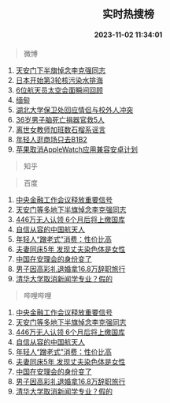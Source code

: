 <div align="center"><h2>实时热搜榜</h2><h4>2023-11-02 11:34:01</h4></div>

> 微博  

1. [天安门下半旗悼念李克强同志](https://s.weibo.com/weibo?q=%23%E5%A4%A9%E5%AE%89%E9%97%A8%E4%B8%8B%E5%8D%8A%E6%97%97%E6%82%BC%E5%BF%B5%E6%9D%8E%E5%85%8B%E5%BC%BA%E5%90%8C%E5%BF%97%23&t=31&band_rank=1&Refer=top)<br />
2. [日本开始第3轮核污染水排海](https://s.weibo.com/weibo?q=%23%E6%97%A5%E6%9C%AC%E5%BC%80%E5%A7%8B%E7%AC%AC3%E8%BD%AE%E6%A0%B8%E6%B1%A1%E6%9F%93%E6%B0%B4%E6%8E%92%E6%B5%B7%23&t=31&band_rank=2&Refer=top)<br />
3. [6位航天员太空会面瞬间回顾](https://s.weibo.com/weibo?q=%236%E4%BD%8D%E8%88%AA%E5%A4%A9%E5%91%98%E5%A4%AA%E7%A9%BA%E4%BC%9A%E9%9D%A2%E7%9E%AC%E9%97%B4%E5%9B%9E%E9%A1%BE%23&t=31&band_rank=3&Refer=top)<br />
4. [缅甸](https://s.weibo.com/weibo?q=%E7%BC%85%E7%94%B8&t=31&band_rank=4&Refer=top)<br />
5. [湖北大学保卫处回应情侣与校外人冲突](https://s.weibo.com/weibo?q=%23%E6%B9%96%E5%8C%97%E5%A4%A7%E5%AD%A6%E4%BF%9D%E5%8D%AB%E5%A4%84%E5%9B%9E%E5%BA%94%E6%83%85%E4%BE%A3%E4%B8%8E%E6%A0%A1%E5%A4%96%E4%BA%BA%E5%86%B2%E7%AA%81%23&t=31&band_rank=5&Refer=top)<br />
6. [36岁男子脑死亡捐器官救5人](https://s.weibo.com/weibo?q=%2336%E5%B2%81%E7%94%B7%E5%AD%90%E8%84%91%E6%AD%BB%E4%BA%A1%E6%8D%90%E5%99%A8%E5%AE%98%E6%95%915%E4%BA%BA%23&t=31&band_rank=6&Refer=top)<br />
7. [离世女教师加班数石榴系谣言](https://s.weibo.com/weibo?q=%23%E7%A6%BB%E4%B8%96%E5%A5%B3%E6%95%99%E5%B8%88%E5%8A%A0%E7%8F%AD%E6%95%B0%E7%9F%B3%E6%A6%B4%E7%B3%BB%E8%B0%A3%E8%A8%80%23&t=31&band_rank=7&Refer=top)<br />
8. [年轻人逛商场只去B1B2](https://s.weibo.com/weibo?q=%23%E5%B9%B4%E8%BD%BB%E4%BA%BA%E9%80%9B%E5%95%86%E5%9C%BA%E5%8F%AA%E5%8E%BBB1B2%23&t=31&band_rank=8&Refer=top)<br />
9. [苹果取消AppleWatch应用兼容安卓计划](https://s.weibo.com/weibo?q=%23%E8%8B%B9%E6%9E%9C%E5%8F%96%E6%B6%88AppleWatch%E5%BA%94%E7%94%A8%E5%85%BC%E5%AE%B9%E5%AE%89%E5%8D%93%E8%AE%A1%E5%88%92%23&t=31&band_rank=9&Refer=top)<br />

> 知乎  


> 百度  

1. [中央金融工作会议释放重要信号](https://www.baidu.com/s?wd=%E4%B8%AD%E5%A4%AE%E9%87%91%E8%9E%8D%E5%B7%A5%E4%BD%9C%E4%BC%9A%E8%AE%AE%E9%87%8A%E6%94%BE%E9%87%8D%E8%A6%81%E4%BF%A1%E5%8F%B7&sa=fyb_news&rsv_dl=fyb_news)<br />
2. [天安门等多地下半旗悼念李克强同志](https://www.baidu.com/s?wd=%E5%A4%A9%E5%AE%89%E9%97%A8%E7%AD%89%E5%A4%9A%E5%9C%B0%E4%B8%8B%E5%8D%8A%E6%97%97%E6%82%BC%E5%BF%B5%E6%9D%8E%E5%85%8B%E5%BC%BA%E5%90%8C%E5%BF%97&sa=fyb_news&rsv_dl=fyb_news)<br />
3. [446万无人认领 6个月后将上缴国库](https://www.baidu.com/s?wd=446%E4%B8%87%E6%97%A0%E4%BA%BA%E8%AE%A4%E9%A2%86+6%E4%B8%AA%E6%9C%88%E5%90%8E%E5%B0%86%E4%B8%8A%E7%BC%B4%E5%9B%BD%E5%BA%93&sa=fyb_news&rsv_dl=fyb_news)<br />
4. [自信从容的中国航天人](https://www.baidu.com/s?wd=%E8%87%AA%E4%BF%A1%E4%BB%8E%E5%AE%B9%E7%9A%84%E4%B8%AD%E5%9B%BD%E8%88%AA%E5%A4%A9%E4%BA%BA&sa=fyb_news&rsv_dl=fyb_news)<br />
5. [年轻人“蹭老式”消费：性价比高](https://www.baidu.com/s?wd=%E5%B9%B4%E8%BD%BB%E4%BA%BA%E2%80%9C%E8%B9%AD%E8%80%81%E5%BC%8F%E2%80%9D%E6%B6%88%E8%B4%B9%EF%BC%9A%E6%80%A7%E4%BB%B7%E6%AF%94%E9%AB%98&sa=fyb_news&rsv_dl=fyb_news)<br />
6. [夫妻同床5年 发现丈夫染色体是女性](https://www.baidu.com/s?wd=%E5%A4%AB%E5%A6%BB%E5%90%8C%E5%BA%8A5%E5%B9%B4+%E5%8F%91%E7%8E%B0%E4%B8%88%E5%A4%AB%E6%9F%93%E8%89%B2%E4%BD%93%E6%98%AF%E5%A5%B3%E6%80%A7&sa=fyb_news&rsv_dl=fyb_news)<br />
7. [中国在安理会的身份变了](https://www.baidu.com/s?wd=%E4%B8%AD%E5%9B%BD%E5%9C%A8%E5%AE%89%E7%90%86%E4%BC%9A%E7%9A%84%E8%BA%AB%E4%BB%BD%E5%8F%98%E4%BA%86&sa=fyb_news&rsv_dl=fyb_news)<br />
8. [男子因高彩礼退婚拿16.8万辞职旅行](https://www.baidu.com/s?wd=%E7%94%B7%E5%AD%90%E5%9B%A0%E9%AB%98%E5%BD%A9%E7%A4%BC%E9%80%80%E5%A9%9A%E6%8B%BF16.8%E4%B8%87%E8%BE%9E%E8%81%8C%E6%97%85%E8%A1%8C&sa=fyb_news&rsv_dl=fyb_news)<br />
9. [清华大学取消新闻学专业？假的](https://www.baidu.com/s?wd=%E6%B8%85%E5%8D%8E%E5%A4%A7%E5%AD%A6%E5%8F%96%E6%B6%88%E6%96%B0%E9%97%BB%E5%AD%A6%E4%B8%93%E4%B8%9A%EF%BC%9F%E5%81%87%E7%9A%84&sa=fyb_news&rsv_dl=fyb_news)<br />

> 哔哩哔哩  

1. [中央金融工作会议释放重要信号](https://www.baidu.com/s?wd=%E4%B8%AD%E5%A4%AE%E9%87%91%E8%9E%8D%E5%B7%A5%E4%BD%9C%E4%BC%9A%E8%AE%AE%E9%87%8A%E6%94%BE%E9%87%8D%E8%A6%81%E4%BF%A1%E5%8F%B7&sa=fyb_news&rsv_dl=fyb_news)<br />
2. [天安门等多地下半旗悼念李克强同志](https://www.baidu.com/s?wd=%E5%A4%A9%E5%AE%89%E9%97%A8%E7%AD%89%E5%A4%9A%E5%9C%B0%E4%B8%8B%E5%8D%8A%E6%97%97%E6%82%BC%E5%BF%B5%E6%9D%8E%E5%85%8B%E5%BC%BA%E5%90%8C%E5%BF%97&sa=fyb_news&rsv_dl=fyb_news)<br />
3. [446万无人认领 6个月后将上缴国库](https://www.baidu.com/s?wd=446%E4%B8%87%E6%97%A0%E4%BA%BA%E8%AE%A4%E9%A2%86+6%E4%B8%AA%E6%9C%88%E5%90%8E%E5%B0%86%E4%B8%8A%E7%BC%B4%E5%9B%BD%E5%BA%93&sa=fyb_news&rsv_dl=fyb_news)<br />
4. [自信从容的中国航天人](https://www.baidu.com/s?wd=%E8%87%AA%E4%BF%A1%E4%BB%8E%E5%AE%B9%E7%9A%84%E4%B8%AD%E5%9B%BD%E8%88%AA%E5%A4%A9%E4%BA%BA&sa=fyb_news&rsv_dl=fyb_news)<br />
5. [年轻人“蹭老式”消费：性价比高](https://www.baidu.com/s?wd=%E5%B9%B4%E8%BD%BB%E4%BA%BA%E2%80%9C%E8%B9%AD%E8%80%81%E5%BC%8F%E2%80%9D%E6%B6%88%E8%B4%B9%EF%BC%9A%E6%80%A7%E4%BB%B7%E6%AF%94%E9%AB%98&sa=fyb_news&rsv_dl=fyb_news)<br />
6. [夫妻同床5年 发现丈夫染色体是女性](https://www.baidu.com/s?wd=%E5%A4%AB%E5%A6%BB%E5%90%8C%E5%BA%8A5%E5%B9%B4+%E5%8F%91%E7%8E%B0%E4%B8%88%E5%A4%AB%E6%9F%93%E8%89%B2%E4%BD%93%E6%98%AF%E5%A5%B3%E6%80%A7&sa=fyb_news&rsv_dl=fyb_news)<br />
7. [中国在安理会的身份变了](https://www.baidu.com/s?wd=%E4%B8%AD%E5%9B%BD%E5%9C%A8%E5%AE%89%E7%90%86%E4%BC%9A%E7%9A%84%E8%BA%AB%E4%BB%BD%E5%8F%98%E4%BA%86&sa=fyb_news&rsv_dl=fyb_news)<br />
8. [男子因高彩礼退婚拿16.8万辞职旅行](https://www.baidu.com/s?wd=%E7%94%B7%E5%AD%90%E5%9B%A0%E9%AB%98%E5%BD%A9%E7%A4%BC%E9%80%80%E5%A9%9A%E6%8B%BF16.8%E4%B8%87%E8%BE%9E%E8%81%8C%E6%97%85%E8%A1%8C&sa=fyb_news&rsv_dl=fyb_news)<br />
9. [清华大学取消新闻学专业？假的](https://www.baidu.com/s?wd=%E6%B8%85%E5%8D%8E%E5%A4%A7%E5%AD%A6%E5%8F%96%E6%B6%88%E6%96%B0%E9%97%BB%E5%AD%A6%E4%B8%93%E4%B8%9A%EF%BC%9F%E5%81%87%E7%9A%84&sa=fyb_news&rsv_dl=fyb_news)<br />
